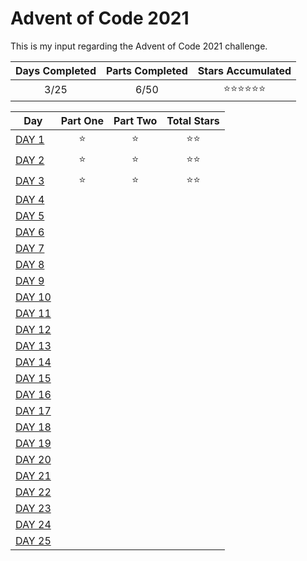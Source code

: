 # Advent of Code 2021
This is my input regarding the Advent of Code 2021 challenge.

| Days Completed | Parts Completed | Stars Accumulated |
| :------------: | :-------------: | :---------------: |
| 3/25           | 6/50            | :star::star::star::star::star::star: |

| Day                                             | Part One | Part Two | Total Stars   |
| ---------------------------------------------   | :------: | :------: | :-----------: |
| [DAY 1](https://adventofcode.com/2021/day/1)    | :star:   | :star:   | :star::star:  |
| [DAY 2](https://adventofcode.com/2021/day/2)    | :star:   | :star:   | :star::star:  |
| [DAY 3](https://adventofcode.com/2021/day/3)    | :star:   | :star:   | :star::star:  |
| [DAY 4](https://adventofcode.com/2021/day/4)    |  |  |  |
| [DAY 5](https://adventofcode.com/2021/day/5)    |  |  |  |
| [DAY 6](https://adventofcode.com/2021/day/6)    |  |  |  |
| [DAY 7](https://adventofcode.com/2021/day/7)    |  |  |  |
| [DAY 8](https://adventofcode.com/2021/day/8)    |  |  |  |
| [DAY 9](https://adventofcode.com/2021/day/9)    |  |  |  |
| [DAY 10](https://adventofcode.com/2021/day/10)  |  |  |  |
| [DAY 11](https://adventofcode.com/2021/day/11)  |  |  |  |
| [DAY 12](https://adventofcode.com/2021/day/12)  |  |  |  |
| [DAY 13](https://adventofcode.com/2021/day/13)  |  |  |  |
| [DAY 14](https://adventofcode.com/2021/day/14)  |  |  |  |
| [DAY 15](https://adventofcode.com/2021/day/15)  |  |  |  |
| [DAY 16](https://adventofcode.com/2021/day/16)  |  |  |  |
| [DAY 17](https://adventofcode.com/2021/day/17)  |  |  |  |
| [DAY 18](https://adventofcode.com/2021/day/18)  |  |  |  |
| [DAY 19](https://adventofcode.com/2021/day/19)  |  |  |  |
| [DAY 20](https://adventofcode.com/2021/day/20)  |  |  |  |
| [DAY 21](https://adventofcode.com/2021/day/21)  |  |  |  |
| [DAY 22](https://adventofcode.com/2021/day/22)  |  |  |  |
| [DAY 23](https://adventofcode.com/2021/day/23)  |  |  |  |
| [DAY 24](https://adventofcode.com/2021/day/24)  |  |  |  |
| [DAY 25](https://adventofcode.com/2021/day/25)  |  |  |  |

